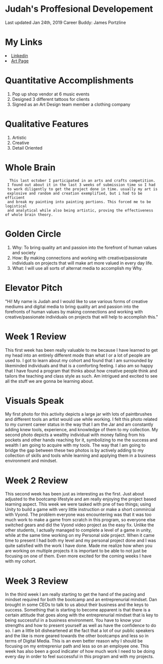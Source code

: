 # Judah's Proffesional Developement
 Last updated Jan 24th, 2019
 Career Buddy: James Portzline
# My Links
<li>
  <a href="https://www.linkedin.com/in/judah-medina-armstrong-69514b178/"> Linkedin</a>
  </li>
<li>
  <a href="https://easelforart.com/kingk3wl"> Art Page</a>
  </li>
  
# Quantitative Accomplishments
  1. Pop up shop vendor at 6 music events
  2. Designed 3 different tattoos for clients
  3. Signed as an Art Design team member a clothing company
  
# Qualitative Features
  1. Artistic
  2. Creative
  3. Detail Oriented

# Whole Brain
      This last october I participated in an arts and crafts competition. 
     I found out about it in the last 3 weeks of submission time so I had 
     to work diligently to get the project done in time. usually my art is 
     explosive and random and creation exemplified, but i had to be efficient 
     and break my painting into painting portions. This forced me to be logistical 
     and analytical while also being artistic, proving the effectiveness of whole brain theory.
# Golden Circle
  1. Why:
    To bring quality art and passion into the forefront of human values and society
  2. How:
    By making connections and working with creative/passionate individuals on projects that will make art more valued in every day life.
  3. What:
    I will use all sorts of alternat media to accomplish my Why.
# Elevator Pitch
  "Hi! My name is Judah and I would like to use various forms of creative mediums and digital media to bring
  quality art and passion into the forefronts of human values by making connections and working
  with creative/passionate individuals on projects that will help to accomplish this."
# Week 1 Review
  This first week has been really valuable to me because I have learned to get my head into an entirely different mode
  than what I or a lot of people are used to. I got to learn about my cohort and found that I am surrounded by likeminded individuals
  and that is a comforting feeling. I also am so happy that I have found a program that thinks about how creative people think and 
  tailors the teaching and class style as such. Am intrigued and excited to see all the stuff we are gonna be learning about. 
# Visuals Speak
  My first photo for this activity depicts a large jar with lots of paintbrushes and different tools an artist would use while working. I    felt this photo related to my current career status in the way that I am the Jar and am constantly adding knew tools, experience, and knowledge of them to my collection. My second photo depicts a wealthy individual with money falling from his pockets and other hands reaching for it, symbolizing to me the success and wealth I am going to acquire with my tools. The way that I am going to bridge the gap between these two photos is by actively adding to my collection of skills and tools while learning and applying them in a business environment and mindset.
# Week 2 Review
 This second week has been just as interesting as the first. Just about adjusted to the bootcamp lifestyle and am really enjoying the project based learning aspect. This week we were tasked with pne of two things; using Unity to build a game with very little instruction or make a short commircial with Vyond. The problem everyone was encountering was that it was too much work to make a game from scratch in this program, so everyone else switched gears and did the Vyond video project as the easy fix. Unlike the other students, I actually managed to complete a level of a game in unity, while at the same time working on my Personal side project. When it came time to present I had both my level and my personal project done and I was quite satisfied with the work I have done. Made me realize how when you are working on multiple projects it is important to be able to not just be focusing on one of them. Even more excited for the coming weeks I have with my cohort. 
# Week 3 Review
 In the third week I am really starting to get the hand of the pacing and mindset required for both the bootcamp and an entreprenurial mindset. Dan brought in some CEOs to talk to us about their business and the keys to success. Something that is starting to become apparent is that there is a certain attitude that goes along with the entreprenurial mindset that is key to being successful in a business environment. You have to know your strengths and how to present yourself as well as have the confidence to do so. I am a little bit disheartened at the fact that a lot of our public speakers and the like is more geared towards the other bootcamps and less so in terms of Digital Media. This is an even better reason why I should be focusing on my entrepreniur path and less so on an employee one. This week has also been a good indicater of how much work I need to be doing every day in order to feel successful in this program and with my projects.
